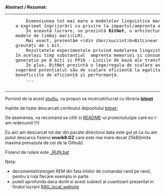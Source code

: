 <b>Abstract / Rezumat:</b>
<hr/>
    <pre>
        Dimensiunea tot mai mare a modelelor lingvistice mari a impus provocări pentru implementarea acestora și 
    a exprimat îngrijorări cu privire la impactul/amprenta asupra mediului din cauza consumului ridicat de energie.
        În această lucrare, se prezintă <b>BitNet</b>, o arhitectură Transformer scalabilă și stabilă pe 1 bit, concepută pentru 
    modele de limbaj mari(LLM). 
        Mai exact, prezentăm <(din zbor/succint)b>BitLinear</b> ca  o înlocuire drop-in a stratului <b>nn.Linear</b> pentru a antrena 
    greutăți de 1 bit. 
        Rezultatele experimentale privind modelarea lingvistică arată că BitNet reușește  o performanță competitivă, reducând 
    în același timp substanțial  amprenta memoriei și consumul de energie, în comparație cu metodele de cuantizare de ultimă 
    generație pe 8 biți și FP16 - Liniile de bază ale transformatorului. 
        În plus, BitNet prezintă o lege/regula de scalare asemănătoare Transformatorilor de precizie completă, 
    sugerând potențialul său de scalare eficientă la egalitate modele de limbaj mai mari(LLM), menținând în același timp
    beneficiile de eficiență și performanță. 
        ...
    </pre>
<hr/>
            
Pornind de la acest [studiu](https://arxiv.org/pdf/2310.11453), va propun sa incercati/lucrat cu libraria [**bitnet**](https://github.com/kyegomez/BitNet/tree/main)

Inainte de toate descarcati continutul depozitului [bitnet](https://github.com/kyegomez/BitNet/tree/main);

De asemenea, va recomand sa cititi si  [README](https://github.com/stefanache/MFP-ANAF-RO/blob/main/python/BitNet/README_1st.md)-ul proiectuilui(pe care eu l-am redenumit !!!)

Eu aici am descarcat tot dar din pacate directorul data este gol pt ca nu am putut descarca fisierul **enwik8.GZ** care este mai mare decat 25kB(limita maxima prevazuta de cei de la Github)

Fisierul de rulare este [_RUN.bat]()

Nota:
- decomentati(stergeti REM din fata liniilor de comanda) rand pe rand, pentru a rula fiecare exemplu in parte
- puteti aprofunda daca doriti si acest subiect al cuantizarii prezentat in finalul lucrarii [RAG_local_website](https://github.com/stefanache/MFP-ANAF-RO/blob/main/python/RAG_local_website)
